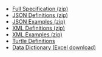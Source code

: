 <!-- downloads.md {% comment %}
*****************************************************************************************
*                            WARNING: DO NOT EDIT THIS FILE                             *
*                                                                                       *
* This file is generated by SUSHI. Any edits you make to this file will be overwritten. *
*                                                                                       *
* To change the contents of this file, edit the original source file at:                *
* fhir-mCODE-ig\input\pagecontent\downloads.md                                          *
*****************************************************************************************
{% endcomment %} -->
<!-- downloads.md {% comment %}
*****************************************************************************************
*                            WARNING: DO NOT EDIT THIS FILE                             *
*                                                                                       *
* This file is generated by SUSHI. Any edits you make to this file will be overwritten. *
*                                                                                       *
* To change the contents of this file, edit the original source file at:                *
* fhir-mCODE-ig\input\pagecontent\downloads.md                                          *
*****************************************************************************************
{% endcomment %} -->
<!-- downloads.md {% comment %}
*****************************************************************************************
*                            WARNING: DO NOT EDIT THIS FILE                             *
*                                                                                       *
* This file is generated by SUSHI. Any edits you make to this file will be overwritten. *
*                                                                                       *
* To change the contents of this file, edit the original source file at:                *
* fhir-mCODE-ig\input\pagecontent\downloads.md                                          *
*****************************************************************************************
{% endcomment %} -->
<div xmlns="http://www.w3.org/1999/xhtml" xmlns:xsi="http://www.w3.org/2001/XMLSchema-instance" xsi:schemaLocation="http://hl7.org/fhir ../../input-cache/schemas-r5/fhir-single.xsd">


* [Full Specification (zip)](full-ig.zip)
* [JSON Definitions (zip)](definitions.json.zip)
* [JSON Examples (zip)](examples.json.zip)
* [XML Definitions (zip)](definitions.xml.zip)
* [XML Examples (zip)](examples.ttl.zip)
* [Turtle Definitions](definitions.ttl.zip)
* <a href="mCODEDataDictionary.xlsx">Data Dictionary (Excel download)</a>

</div>
